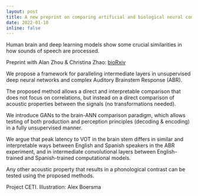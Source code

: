 ```yaml
---
layout: post
title: A new preprint on comparing artificial and biological neural computation
date: 2022-01-10
inline: false
---
```


Human brain and deep learning models show some crucial similarities in how sounds of speech are processed.

Preprint with Alan Zhou & Christina Zhao: [bioRxiv](https://www.biorxiv.org/content/10.1101/2022.01.03.474864v1)

We propose a framework for paralleling intermediate layers in unsupervised deep neural networks and complex Auditory Brainstem Response (ABR).

The proposed method allows a direct and interpretable comparison that does not focus on correlations, but instead on a direct comparison of acoustic properties between the signals (no transformations needed).

We introduce GANs to the brain-ANN comparison paradigm, which allows testing of both production and perception principles (decoding & encoding) in a fully unsupervised manner.

We argue that peak latency to VOT in the brain stem differs in similar and interpretable ways between English and Spanish speakers in the ABR experiment, and in intermediate convolutional layers between English-trained and Spanish-trained computational models.

Any other acoustic property that results in a phonological contrast can be tested using the proposed methods.


<div class="row">
    <div class="col-sm mt-3 mt-md-0">
        <img class="img-fluid rounded z-depth-1" src="{{ '/assets/img/abr.png' | relative_url }}" alt="" title="example image"/>
    </div>
</div>
<div class="caption">
    Project CETI. Illustration: Alex Boersma
</div>



